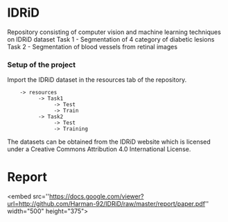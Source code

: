 # IDRiD
Repository consisting of computer vision and machine learning techniques on IDRiD dataset
Task 1 - Segmentation of 4 category of diabetic lesions 
Task 2 - Segmentation of blood vessels from retinal images

### Setup of the project 

Import the IDRiD dataset in the resources tab of the repository.

        -> resources 
              -> Task1
                   -> Test
                   -> Train
              -> Task2
                   -> Test
                   -> Training



The datasets can be obtained from the IDRiD website which is licensed under a 
Creative Commons Attribution 4.0 International License. 

# Report 
<embed src=''https://docs.google.com/viewer?url=http://github.com/Harman-92/IDRiD/raw/master/report/paper.pdf'' width="500" height="375">


